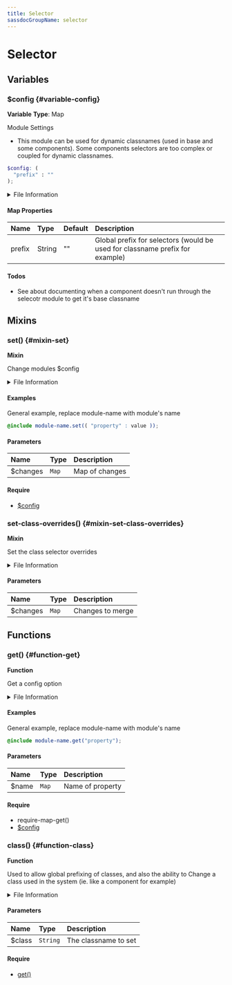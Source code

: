 ```yaml
---
title: Selector
sassdocGroupName: selector
---
```



# Selector

<div class="type-large">



</div>



## Variables




<div class="sassdoc-item-header">

###  $config {#variable-config}

  <div class="sassdoc-item-header__labels">
    <span class="tag tag--primary"><strong>Variable</strong></span> <span class="tag"><strong>Type</strong>: Map</span>
  </div>

</div>

  

Module Settings
- This module can be used for dynamic classnames (used in base and some components). Some components selectors are too complex or coupled for dynamic classnames. 
    
    

``` scss
$config: (
  "prefix" : ""
);
```
  


<details>
  <summary>File Information</summary>
  
- **File:** _selector.scss
- **Group:** selector
- **Type:** variable
- **Lines (comments):** 9-13
- **Lines (code):** 15-17

</details>

    

#### Map Properties


|Name|Type|Default|Description|
|:--|:--|:--|:--|
|prefix|String|""|Global prefix for selectors (would be used for classname prefix for example)|

    

#### Todos

- See about documenting when a component doesn't run through the selecotr module to get it's base classname
    
  

## Mixins




<div class="sassdoc-item-header">

###  set() {#mixin-set}

  <div class="sassdoc-item-header__labels">
    <span class="tag tag--primary"><strong>Mixin</strong></span>
  </div>

</div>

  

Change modules $config
    
    


<details>
  <summary>File Information</summary>
  
- **File:** _selector.scss
- **Group:** selector
- **Type:** mixin
- **Lines (comments):** 23-26
- **Lines (code):** 27-29

</details>

    

#### Examples

General example, replace module-name with module's name      


``` scss
@include module-name.set(( "property" : value ));
```
  



      

#### Parameters


|Name|Type|Description|
|:--|:--|:--|
|$changes|`Map`|Map of changes|

    

#### Require

- [$config](/sass/core/breakpoint/#variable-config)
  


<div class="sassdoc-item-header">

###  set-class-overrides() {#mixin-set-class-overrides}

  <div class="sassdoc-item-header__labels">
    <span class="tag tag--primary"><strong>Mixin</strong></span>
  </div>

</div>

  

Set the class selector overrides
    
    


<details>
  <summary>File Information</summary>
  
- **File:** _selector.scss
- **Group:** selector
- **Type:** mixin
- **Lines (comments):** 40-41
- **Lines (code):** 43-53

</details>

    

#### Parameters


|Name|Type|Description|
|:--|:--|:--|
|$changes|`Map`|Changes to merge|

    
  

## Functions




<div class="sassdoc-item-header">

###  get() {#function-get}

  <div class="sassdoc-item-header__labels">
    <span class="tag tag--primary"><strong>Function</strong></span>
  </div>

</div>

  

Get a config option
    
    


<details>
  <summary>File Information</summary>
  
- **File:** _selector.scss
- **Group:** selector
- **Type:** function
- **Lines (comments):** 31-34
- **Lines (code):** 36-38

</details>

    

#### Examples

General example, replace module-name with module's name      


``` scss
@include module-name.get("property");
```
  



      

#### Parameters


|Name|Type|Description|
|:--|:--|:--|
|$name|`Map`|Name of property|

    

#### Require

- require-map-get()
- [$config](/sass/core/breakpoint/#variable-config)
  


<div class="sassdoc-item-header">

###  class() {#function-class}

  <div class="sassdoc-item-header__labels">
    <span class="tag tag--primary"><strong>Function</strong></span>
  </div>

</div>

  

Used to allow global prefixing of classes, and also the ability to 
Change a class used in the system (ie. like a component for example)
    
    


<details>
  <summary>File Information</summary>
  
- **File:** _selector.scss
- **Group:** selector
- **Type:** function
- **Lines (comments):** 55-57
- **Lines (code):** 59-70

</details>

    

#### Parameters


|Name|Type|Description|
|:--|:--|:--|
|$class|`String`|The classname to set|

    

#### Require

- [get()](/sass/core/breakpoint/#function-get)
  
  
  